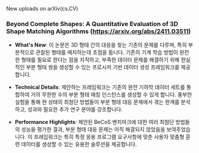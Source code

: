 New uploads on arXiv(cs.CV)

### Beyond Complete Shapes: A Quantitative Evaluation of 3D Shape Matching Algorithms (https://arxiv.org/abs/2411.03511)
- **What's New**: 이 논문은 3D 형태 간의 대응을 찾는 기존의 문제를 다루며, 특히 부분적으로 관찰된 형태를 매치하는데 초점을 둡니다. 기존의 기계 학습 방법이 완전한 형태를 필요로 한다는 점을 지적하고, 부족한 데이터 문제를 해결하기 위해 현실적인 부분 형태 쌍을 생성할 수 있는 프로시저 기반 데이터 생성 프레임워크를 제공합니다.

- **Technical Details**: 제안하는 프레임워크는 기존의 완전 기하학 데이터 세트를 통합하여 거의 무한한 수의 부분 형태 매칭 인스턴스를 생성할 수 있게 합니다. 풍부한 실험을 통해 현 상태의 최첨단 방법들이 부분 형태 대응 문제에서 겪는 한계를 분석하고, 성과와 필요한 추가 연구 분야를 강조합니다.

- **Performance Highlights**: 제안된 BeCoS 벤치마크에 대한 여러 최첨단 방법들의 성능을 평가한 결과, 부분 형태 대응 문제는 아직 해결되지 않았음을 보여주었습니다. 이 프레임워크는 특히 특정 응용 프로그램 요구사항에 맞춘 사용자 맞춤형 훈련 데이터를 생성할 수 있는 유용한 솔루션을 제공합니다.



